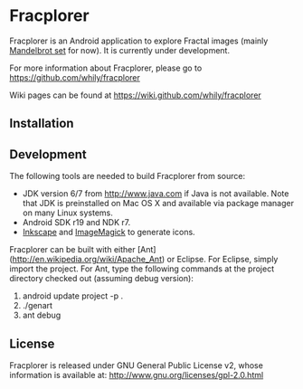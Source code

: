 Fracplorer
==========

Fracplorer is an Android application to explore Fractal images (mainly
[Mandelbrot set](http://en.wikipedia.org/wiki/Mandelbrot_set) for
now).  It is currently under development.

For more information about Fracplorer, please go to
  <https://github.com/whily/fracplorer>

Wiki pages can be found at
  <https://wiki.github.com/whily/fracplorer>

Installation
------------

Development
-----------

The following tools are needed to build Fracplorer from source:

* JDK version 6/7 from <http://www.java.com> if Java is not available. 
  Note that JDK is preinstalled on Mac OS X and available via package manager
  on many Linux systems. 
* Android SDK r19 and NDK r7.
* [Inkscape](http://inkscape.org) and [ImageMagick](http://www.imagemagick.org)
  to generate icons.

Fracplorer can be built with either [Ant] (http://en.wikipedia.org/wiki/Apache_Ant)
or Eclipse. For Eclipse, simply import the project. For Ant, type the following
commands at the project directory checked out (assuming debug version):

1. android update project -p .
2. ./genart
3. ant debug

License
-------

Fracplorer is released under GNU General Public License v2, whose information
is available at:
  <http://www.gnu.org/licenses/gpl-2.0.html>

